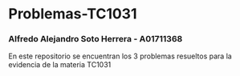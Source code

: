 # Problemas-TC1031

### Alfredo Alejandro Soto Herrera - A01711368

En este repositorio se encuentran los 3 problemas resueltos para la evidencia de la materia TC1031
